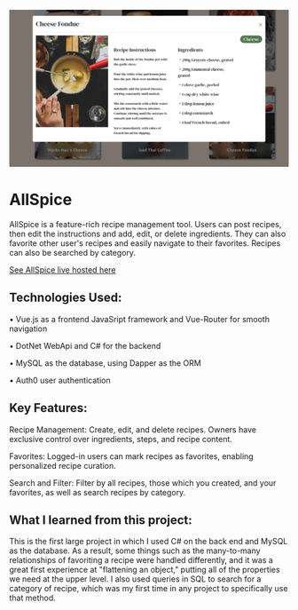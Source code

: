 ![AllSpice Preview Image](AllSpiceScreenshot.png)

# AllSpice

AllSpice is a feature-rich recipe management tool. Users can post recipes, then edit the instructions and add, edit, or delete ingredients. They can also favorite other user's recipes and easily navigate to their favorites. Recipes can also be searched by category.

[See AllSpice live hosted here](https://allspice.corinnabolon.com)

## Technologies Used:
• Vue.js as a frontend JavaSript framework and Vue-Router for smooth navigation

• DotNet WebApi and C# for the backend

• MySQL as the database, using Dapper as the ORM

• Auth0 user authentication

## Key Features:

Recipe Management: Create, edit, and delete recipes. Owners have exclusive control over ingredients, steps, and recipe content.

Favorites: Logged-in users can mark recipes as favorites, enabling personalized recipe curation.

Search and Filter: Filter by all recipes, those which you created, and your favorites, as well as search recipes by category.

## What I learned from this project:
This is the first large project in which I used C# on the back end and MySQL as the database. As a result, some things such as the many-to-many relationships of favoriting a recipe were handled differently, and it was a great first experience at "flattening an object," putting all of the properties we need at the upper level. I also used queries in SQL to search for a category of recipe, which was my first time in any project to specifically use that method.
